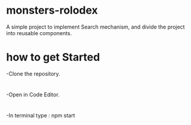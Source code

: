 # monsters-rolodex

A simple project to implement Search mechanism, and divide the project into reusable components.

# how to get Started

-Clone the repository.
#
-Open in Code Editor.
#
-In terminal type : npm start

